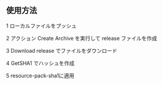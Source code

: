 ## 使用方法

1 ローカルファイルをプッシュ 

2 アクション Create Archive を実行して release ファイルを作成

3 Download release でファイルをダウンロード

4 GetSHA1 でハッシュを作成

5 resource-pack-sha1に適用
